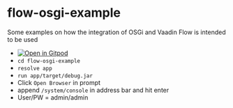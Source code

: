 # flow-osgi-example
Some examples on how the integration of OSGi and Vaadin Flow is intended to be used

* [![Open in Gitpod](https://gitpod.io/button/open-in-gitpod.svg)](https://gitpod.io#https://github.com/Sandared/flow-osgi-example)
* `cd flow-osgi-example`
* `resolve app`
* `run app/target/debug.jar`
* Click `Open Browser` in prompt
* append `/system/console` in address bar and hit enter
* User/PW = admin/admin
